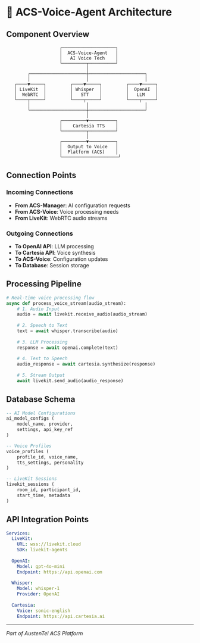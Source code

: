 # 🤖 ACS-Voice-Agent Architecture

## Component Overview

```
                    ┌────────────────────┐
                    │  ACS-Voice-Agent   │
                    │   AI Voice Tech    │
                    └─────────┬──────────┘
                              │
        ┌─────────────────────┼─────────────────────┐
        │                     │                     │
   ┌────▼─────┐         ┌────▼─────┐         ┌────▼─────┐
   │ LiveKit  │         │ Whisper  │         │  OpenAI  │
   │  WebRTC  │         │   STT    │         │   LLM    │
   └────┬─────┘         └────┬─────┘         └────┬─────┘
        │                     │                     │
        └─────────────────────┼─────────────────────┘
                              │
                    ┌─────────▼──────────┐
                    │    Cartesia TTS    │
                    └─────────┬──────────┘
                              │
                    ┌─────────▼──────────┐
                    │  Output to Voice   │
                    │  Platform (ACS)    │
                    └─────────────────────┘
```

## Connection Points

### Incoming Connections
- **From ACS-Manager**: AI configuration requests
- **From ACS-Voice**: Voice processing needs
- **From LiveKit**: WebRTC audio streams

### Outgoing Connections
- **To OpenAI API**: LLM processing
- **To Cartesia API**: Voice synthesis
- **To ACS-Voice**: Configuration updates
- **To Database**: Session storage

## Processing Pipeline

```python
# Real-time voice processing flow
async def process_voice_stream(audio_stream):
    # 1. Audio Input
    audio = await livekit.receive_audio(audio_stream)
    
    # 2. Speech to Text
    text = await whisper.transcribe(audio)
    
    # 3. LLM Processing
    response = await openai.complete(text)
    
    # 4. Text to Speech
    audio_response = await cartesia.synthesize(response)
    
    # 5. Stream Output
    await livekit.send_audio(audio_response)
```

## Database Schema

```sql
-- AI Model Configurations
ai_model_configs (
    model_name, provider,
    settings, api_key_ref
)

-- Voice Profiles
voice_profiles (
    profile_id, voice_name,
    tts_settings, personality
)

-- LiveKit Sessions
livekit_sessions (
    room_id, participant_id,
    start_time, metadata
)
```

## API Integration Points

```yaml
Services:
  LiveKit:
    URL: wss://livekit.cloud
    SDK: livekit-agents
    
  OpenAI:
    Model: gpt-4o-mini
    Endpoint: https://api.openai.com
    
  Whisper:
    Model: whisper-1
    Provider: OpenAI
    
  Cartesia:
    Voice: sonic-english
    Endpoint: https://api.cartesia.ai
```

---
*Part of AustenTel ACS Platform*
